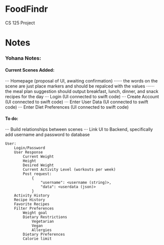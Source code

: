 # FoodFindr
CS 125 Project


# Notes

### Yohana Notes:

#### Current Scenes Added:
⋅⋅⋅ Homepage (proposal of UI, awaiting confirmation)
⋅⋅⋅⋅⋅⋅ the words on the scene are just place markers and should be repalced with the values
⋅⋅⋅⋅⋅⋅ the meal plan suggestion should output breakfast, lunch, dinner, and snack recipes for the day
⋅⋅⋅ Login (UI connected to swift code)
⋅⋅⋅ Create Account  (UI connected to swift code)
⋅⋅⋅ Enter User Data (UI connected to swift code)
⋅⋅⋅ Enter Diet Preferences (UI connected to swift code)

#### To do:
⋅⋅⋅ Build relationships between scenes
⋅⋅⋅ Link UI to Backend, specifically add username and password to database


```
User:
	Login/Password
	User Response
		Current Weight
		Height
		Desired Weight
		Current Activity Level (workouts per week)
		Post request:
			{
				"username": <username (string)>,
				"data": <userdata (json)>
			}
	Activity History
	Recipe History
	Favorite Recipes
	Filter Preferences
		Weight goal
		Dietary Restrictions
			Vegetarian
			Vegan
			Allergies
		Dietary Preferences
		Calorie limit
```
